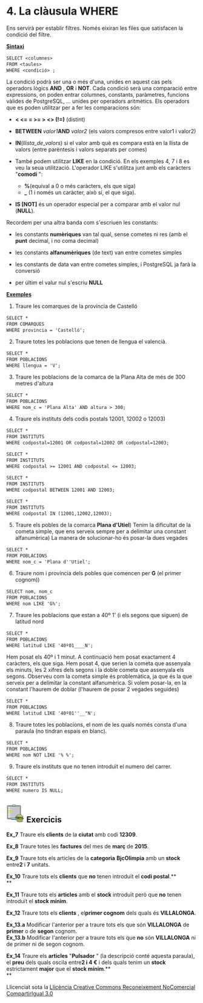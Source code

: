 # 4\. La clàusula WHERE

Ens servirà per establir filtres. Només eixiran les files que satisfacen la
condició del filtre.

**<u>Sintaxi</u>**
```
SELECT <columnes>  
FROM <taules>  
WHERE <condició> ;
```
La condició podrà ser una o més d'una, unides en aquest cas pels operadors
lògics **AND** , **OR** i **NOT**. Cada condició serà una comparació entre
expressions, on poden entrar columnes, constants, paràmetres, funcions vàlides
de PostgreSQL, ... unides per operadors aritmètics. Els operadors que es poden
utilitzar per a fer les comparacions són:

  * **<  <=   =   >=   >  <>  (!=)** (distint)

  * **BETWEEN** _valor1_**AND** _valor2_ (els valors compresos entre valor1 i valor2)

  * **IN**(_llista_de_valors_) si el valor amb què es compara està en la llista de valors (entre parèntesis i valors separats per comes)

  * També podem utilitzar **LIKE** en la condició. En els exemples 4, 7 i 8 es veu la seua utilització. L'operador LIKE s'utilitza junt amb els caràcters "**comodí** ": 
    * **%**(equival a 0 o més caràcters, els que siga)
    * **_** (1 i només un caràcter, això sí, el que siga).

  * **IS [NOT]** és un operador especial per a comparar amb el valor nul (**NULL**).

Recordem per una altra banda com s'escriuen les constants:

  * les constants **numèriques** van tal qual, sense cometes ni res (amb el **punt** decimal, i no coma decimal)

  * les constants **alfanumèriques** (de text) van entre cometes simples

  * les constants de data van entre cometes simples, i PostgreSQL ja farà la conversió

  * per últim el valur nul s'escriu **NULL**

**<u>Exemples</u>**

1) Traure les comarques de la província de Castelló
```
SELECT *  
FROM COMARQUES  
WHERE provincia = 'Castelló';
```
2) Traure totes les poblacions que tenen de llengua el valencià.
```
SELECT *  
FROM POBLACIONS  
WHERE llengua = 'V';
```
3) Traure les poblacions de la comarca de la Plana Alta de més de 300 metres d'altura
```
SELECT *  
FROM POBLACIONS  
WHERE nom_c = 'Plana Alta' AND altura > 300;
```
4) Traure els instituts dels codis postals 12001, 12002 o 12003)
```
SELECT *  
FROM INSTITUTS  
WHERE codpostal=12001 OR codpostal=12002 OR codpostal=12003;
```
```
SELECT *  
FROM INSTITUTS  
WHERE codpostal >= 12001 AND codpostal <= 12003;
```
```
SELECT *  
FROM INSTITUTS  
WHERE codpostal BETWEEN 12001 AND 12003;
```
```
SELECT *  
FROM INSTITUTS  
WHERE codpostal IN (12001,12002,12003);
```
5) Traure els pobles de la comarca **Plana d'Utiel**) Tenim la dificultat de la cometa simple, que ens serveix sempre per a delimitar una constant alfanumèrica) La manera de solucionar-ho és posar-la dues vegades
```
SELECT *  
FROM POBLACIONS  
WHERE nom_c = 'Plana d''Utiel';
```
6) Traure nom i província dels pobles que comencen per **G** (el primer cognom))
```
SELECT nom, nom_c  
FROM POBLACIONS  
WHERE nom LIKE 'G%';
```
7) Traure les poblacions que estan a 40º 1' (i els segons que siguen) de latitud nord
```
SELECT *  
FROM POBLACIONS  
WHERE latitud LIKE '40º01____N';
```
Hem posat els 40º i 1 minut. A continuació hem posat exactament 4 caràcters,
els que siga. Hem posat 4, que serien la cometa que assenyala els minuts, les
2 xifres dels segons i la doble cometa que assenyala els segons. Observeu com
la cometa simple és problemàtica, ja que és la que serveix per a delimitar la
constant alfanumèrica. Si volem posar-la, en la constant l'haurem de doblar
(l'haurem de posar 2 vegades seguides)
```
SELECT *  
FROM POBLACIONS  
WHERE latitud LIKE '40º01''__"N';
```
8) Traure totes les poblacions, el nom de les quals només consta d'una paraula (no tindran espais en blanc).
```
SELECT *  
FROM POBLACIONS  
WHERE nom NOT LIKE '% %';
```
9) Traure els instituts que no tenen introduït el numero del carrer.
```
SELECT *  
FROM INSTITUTS  
WHERE numero IS NULL;
```

## ![](icon_activity.gif) Exercicis

**Ex_7** Traure els **clients** de la **ciutat** amb codi **12309**.

**Ex_8** Traure totes les **factures** del mes de **març** de **2015**.

**Ex_9** Traure tots els articles de la **categoria** **BjcOlimpia** amb un
**stock** entre**2** i **7** unitats.

**Ex_10** Traure tots els **clients** que **no** tenen introduït el **codi
postal**.**  
**

**Ex_11** Traure tots els **articles** amb el **stock** introduït però que
**no** tenen introduït el **stock mínim**.

**Ex_12** Traure tots els **clients** , el**primer cognom** dels quals és
**VILLALONGA**.

**Ex_13.a** Modificar l'anterior per a traure tots els que són **VILLALONGA**
de **primer** o de **segon** cognom.  
**Ex_13.b** Modificar l'anterior per a traure tots els que **no** són
**VILLALONGA** ni de primer ni de segon cognom.

**Ex_14** Traure els **articles** "**Pulsador** " (la descripció conté aquesta
paraula), el **preu** dels quals oscila entre**2 i 4 €** i dels quals tenim un
**stock** estrictament **major** que el **stock mínim**.**  
**


Llicenciat sota la  [Llicència Creative Commons Reconeixement NoComercial
CompartirIgual 3.0](http://creativecommons.org/licenses/by-nc-sa/3.0/)

